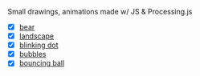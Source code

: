 Small drawings, animations made w/ JS & Processing.js

 - [x] [bear](https://codepen.io/o_rvalho/pen/QBNNYm)
 - [x] [landscape](https://codepen.io/o_rvalho/pen/ajZNdG)
 - [x] [blinking dot](https://codepen.io/o_rvalho/pen/ajZJmB)
 - [x] [bubbles](https://codepen.io/o_rvalho/pen/ZjpeRb)
 - [x] [bouncing ball](https://codepen.io/o_rvalho/pen/GBjvJO)
